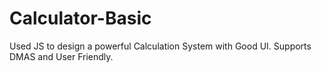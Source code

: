 # Calculator-Basic
Used JS to design a powerful Calculation System with Good UI. Supports DMAS and User Friendly.
